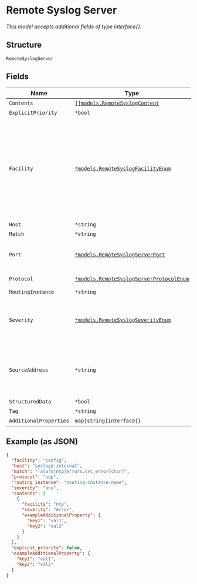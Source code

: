 
# Remote Syslog Server

*This model accepts additional fields of type interface{}.*

## Structure

`RemoteSyslogServer`

## Fields

| Name | Type | Tags | Description |
|  --- | --- | --- | --- |
| `Contents` | [`[]models.RemoteSyslogContent`](../../doc/models/remote-syslog-content.md) | Optional | - |
| `ExplicitPriority` | `*bool` | Optional | - |
| `Facility` | [`*models.RemoteSyslogFacilityEnum`](../../doc/models/remote-syslog-facility-enum.md) | Optional | enum: `any`, `authorization`, `change-log`, `config`, `conflict-log`, `daemon`, `dfc`, `external`, `firewall`, `ftp`, `interactive-commands`, `kernel`, `ntp`, `pfe`, `security`, `user`<br>**Default**: `"any"` |
| `Host` | `*string` | Optional | - |
| `Match` | `*string` | Optional | - |
| `Port` | [`*models.RemoteSyslogServerPort`](../../doc/models/containers/remote-syslog-server-port.md) | Optional | Syslog Service Port, value from 1 to 65535 |
| `Protocol` | [`*models.RemoteSyslogServerProtocolEnum`](../../doc/models/remote-syslog-server-protocol-enum.md) | Optional | enum: `tcp`, `udp`<br>**Default**: `"udp"` |
| `RoutingInstance` | `*string` | Optional | - |
| `Severity` | [`*models.RemoteSyslogSeverityEnum`](../../doc/models/remote-syslog-severity-enum.md) | Optional | enum: `alert`, `any`, `critical`, `emergency`, `error`, `info`, `notice`, `warning`<br>**Default**: `"any"` |
| `SourceAddress` | `*string` | Optional | If source_address is configured, will use the vlan firstly otherwise use source_ip |
| `StructuredData` | `*bool` | Optional | - |
| `Tag` | `*string` | Optional | - |
| `AdditionalProperties` | `map[string]interface{}` | Optional | - |

## Example (as JSON)

```json
{
  "facility": "config",
  "host": "syslogd.internal",
  "match": "!alarm|ntp|errors.crc_error[chan]",
  "protocol": "udp",
  "routing_instance": "routing-instance-name",
  "severity": "any",
  "contents": [
    {
      "facility": "ntp",
      "severity": "error",
      "exampleAdditionalProperty": {
        "key1": "val1",
        "key2": "val2"
      }
    }
  ],
  "explicit_priority": false,
  "exampleAdditionalProperty": {
    "key1": "val1",
    "key2": "val2"
  }
}
```

